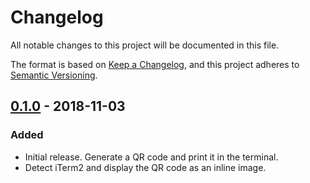 # Changelog
All notable changes to this project will be documented in this file.

The format is based on [Keep a Changelog](https://keepachangelog.com/en/1.0.0/),
and this project adheres to [Semantic Versioning](https://semver.org/spec/v2.0.0.html).

<!-- ## [Unreleased] -->

## [0.1.0] - 2018-11-03
### Added
- Initial release. Generate a QR code and print it in the terminal.
- Detect iTerm2 and display the QR code as an inline image.

[Unreleased]: https://github.com/ljcooke/putqr/compare/v0.1.0...HEAD
[0.1.0]: https://github.com/ljcooke/putqr/compare/59b73e62192b...v0.1.0
